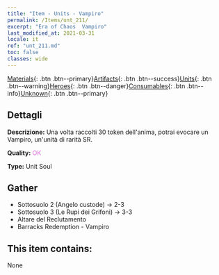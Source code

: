 ```yaml
---
title: "Item - Units - Vampiro"
permalink: /Items/unt_211/
excerpt: "Era of Chaos  Vampiro"
last_modified_at: 2021-03-31
locale: it
ref: "unt_211.md"
toc: false
classes: wide
---
```

 [Materials](/it/Items/){: .btn .btn--primary}[Artifacts](/it/Items/Artifacts/){: .btn .btn--success}[Units](/it/Items/Units/){: .btn .btn--warning}[Heroes](/it/Items/Heroes/){: .btn .btn--danger}[Consumables](/it/Items/Consumables/){: .btn .btn--info}[Unknown](/it/Items/Unknown/){: .btn .btn--primary}

## Dettagli
 **Descrizione:** Una volta raccolti 30 token dell'anima, potrai evocare un Vampiro, un'unità di rarità SR.

 **Quality:** <span style="color: #DA70D6">OK</span>

 **Type:** Unit Soul

## Gather

*    Sottosuolo 2 (Angelo custode) -> 2-3 
*    Sottosuolo 3 (Le Rupi dei Grifoni) -> 3-3 
*    Altare del Reclutamento 
*    Barracks Redemption - Vampiro 

## This item contains:

  None

